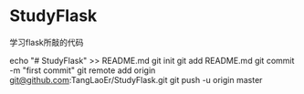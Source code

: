 # StudyFlask
学习flask所敲的代码

echo "# StudyFlask" >> README.md
git init
git add README.md
git commit -m "first commit"
git remote add origin git@github.com:TangLaoEr/StudyFlask.git
git push -u origin master
